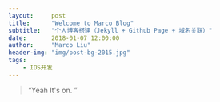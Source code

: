 ```yaml
---
layout:     post
title:      "Welcome to Marco Blog"
subtitle:   "个人博客搭建（Jekyll + Github Page + 域名关联）"
date:       2018-01-07 12:00:00
author:     "Marco Liu"
header-img: "img/post-bg-2015.jpg"
tags:
    - IOS开发
---
```


> “Yeah It's on. ”